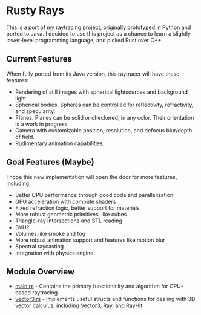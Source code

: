 # Rusty Rays
This is a port of my [raytracing project](https://github.com/Amenhotep314/ray_tracer), originally prototyped in Python and ported to Java. I decided to use this project as a chance to learn a slightly lower-level programming language, and picked Rust over C++.

## Current Features
When fully ported from its Java version, this raytracer will have these features:
 - Rendering of still images with spherical lightsources and background light.
 - Spherical bodies. Spheres can be controlled for reflectivity, refractivity, and specularity.
 - Planes. Planes can be solid or checkered, in any color. Their orientation is a work in progress.
 - Camera with customizable position, resolution, and defocus blur/depth of field.
 - Rudimentary animation capabilities.

## Goal Features (Maybe)
I hope this new implementation will open the door for more features, including
 - Better CPU performance through good code and parallelization
 - GPU acceleration with compute shaders
 - Fixed refraction logic, better support for materials
 - More robust geometric primitives, like cubes
 - Triangle-ray intersections and STL reading
 - BVH?
 - Volumes like smoke and fog
 - More robust animation support and features like motion blur
 - Spectral raycasting
 - Integration with physics engine

## Module Overview
- [main.rs](./main.rs) - Contains the primary functionality and algorithm for CPU-based raytracing
- [vector3.rs](./vector3.rs) - Implements useful structs and functions for dealing with 3D vector calculus, including Vector3, Ray, and RayHit.